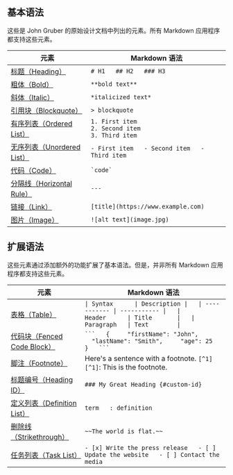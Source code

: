 ## 基本语法

这些是 John Gruber 的原始设计文档中列出的元素。所有 Markdown 应用程序都支持这些元素。

| 元素                                                                                 | Markdown 语法                                                |
| ---------------------------------------------------------------------------------- | ---------------------------------------------------------- |
| [标题（Heading）](https://markdown.com.cn/basic-syntax/headings.html)                  | `# H1   ## H2   ### H3`                                    |
| [粗体（Bold）](https://markdown.com.cn/basic-syntax/bold.html)                         | `**bold text**`                                            |
| [斜体（Italic）](https://markdown.com.cn/basic-syntax/italic.html)                     | `*italicized text*`                                        |
| [引用块（Blockquote）](https://markdown.com.cn/basic-syntax/blockquotes.html)           | `> blockquote`                                             |
| [有序列表（Ordered List）](https://markdown.com.cn/basic-syntax/ordered-lists.html)      | `1. First item`  <br>`2. Second item`  <br>`3. Third item` |
| [无序列表（Unordered List）](https://markdown.com.cn/basic-syntax/unordered-lists.html)  | `- First item   - Second item   - Third item   `           |
| [代码（Code）](https://markdown.com.cn/basic-syntax/code.html)                         | `` `code` ``                                               |
| [分隔线（Horizontal Rule）](https://markdown.com.cn/basic-syntax/horizontal-rules.html) | `---`                                                      |
| [链接（Link）](https://markdown.com.cn/basic-syntax/links.html)                        | `[title](https://www.example.com)`                         |
| [图片（Image）](https://markdown.com.cn/basic-syntax/images.html)                      | `![alt text](image.jpg)`                                   |

## 扩展语法

这些元素通过添加额外的功能扩展了基本语法。但是，并非所有 Markdown 应用程序都支持这些元素。

| 元素 | Markdown 语法 |
| ---- | ---- |
| [表格（Table）](https://markdown.com.cn/extended-syntax/tables.html) | `\| Syntax      \| Description \|   \| ----------- \| ----------- \|   \| Header      \| Title       \|   \| Paragraph   \| Text        \|` |
| [代码块（Fenced Code Block）](https://markdown.com.cn/extended-syntax/fenced-code-blocks.html) | ` ```   {     "firstName": "John",     "lastName": "Smith",     "age": 25   }   ``` ` |
| [脚注（Footnote）](https://markdown.com.cn/extended-syntax/footnotes.html) | Here's a sentence with a footnote. `[^1]`  <br>`[^1]`: This is the footnote. |
| [标题编号（Heading ID）](https://markdown.com.cn/extended-syntax/heading-ids.html) | `### My Great Heading {#custom-id}` |
| [定义列表（Definition List）](https://markdown.com.cn/extended-syntax/definition-lists.html) | `term   : definition` |
| [删除线（Strikethrough）](https://markdown.com.cn/extended-syntax/strikethrough.html) | `~~The world is flat.~~` |
| [任务列表（Task List）](https://markdown.com.cn/extended-syntax/task-lists.html) | `- [x] Write the press release   - [ ] Update the website   - [ ] Contact the media` |
